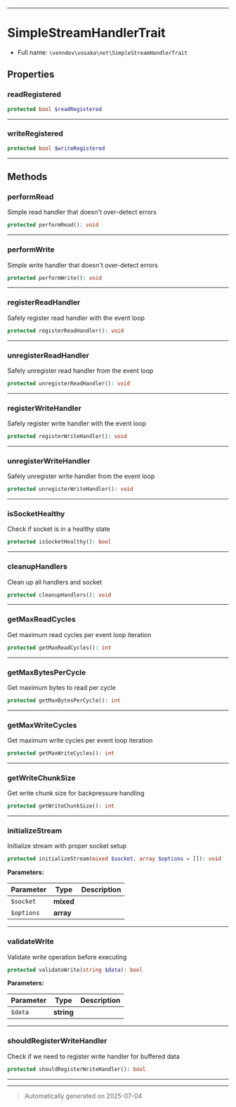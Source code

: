***

# SimpleStreamHandlerTrait





* Full name: `\venndev\vosaka\net\SimpleStreamHandlerTrait`



## Properties


### readRegistered



```php
protected bool $readRegistered
```






***

### writeRegistered



```php
protected bool $writeRegistered
```






***

## Methods


### performRead

Simple read handler that doesn't over-detect errors

```php
protected performRead(): void
```












***

### performWrite

Simple write handler that doesn't over-detect errors

```php
protected performWrite(): void
```












***

### registerReadHandler

Safely register read handler with the event loop

```php
protected registerReadHandler(): void
```












***

### unregisterReadHandler

Safely unregister read handler from the event loop

```php
protected unregisterReadHandler(): void
```












***

### registerWriteHandler

Safely register write handler with the event loop

```php
protected registerWriteHandler(): void
```












***

### unregisterWriteHandler

Safely unregister write handler from the event loop

```php
protected unregisterWriteHandler(): void
```












***

### isSocketHealthy

Check if socket is in a healthy state

```php
protected isSocketHealthy(): bool
```












***

### cleanupHandlers

Clean up all handlers and socket

```php
protected cleanupHandlers(): void
```












***

### getMaxReadCycles

Get maximum read cycles per event loop iteration

```php
protected getMaxReadCycles(): int
```












***

### getMaxBytesPerCycle

Get maximum bytes to read per cycle

```php
protected getMaxBytesPerCycle(): int
```












***

### getMaxWriteCycles

Get maximum write cycles per event loop iteration

```php
protected getMaxWriteCycles(): int
```












***

### getWriteChunkSize

Get write chunk size for backpressure handling

```php
protected getWriteChunkSize(): int
```












***

### initializeStream

Initialize stream with proper socket setup

```php
protected initializeStream(mixed $socket, array $options = []): void
```








**Parameters:**

| Parameter | Type | Description |
|-----------|------|-------------|
| `$socket` | **mixed** |  |
| `$options` | **array** |  |





***

### validateWrite

Validate write operation before executing

```php
protected validateWrite(string $data): bool
```








**Parameters:**

| Parameter | Type | Description |
|-----------|------|-------------|
| `$data` | **string** |  |





***

### shouldRegisterWriteHandler

Check if we need to register write handler for buffered data

```php
protected shouldRegisterWriteHandler(): bool
```












***

***
> Automatically generated on 2025-07-04

